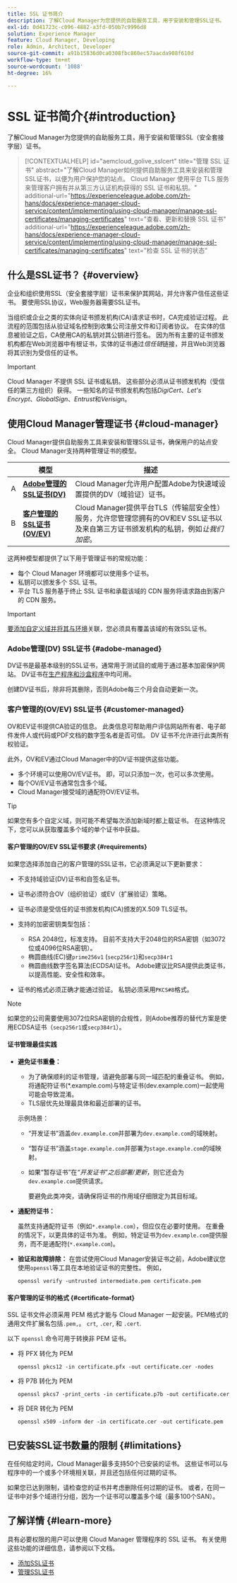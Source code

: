 ```yaml
---
title: SSL 证书简介
description: 了解Cloud Manager为您提供的自助服务工具，用于安装和管理SSL证书。
exl-id: 0d41723c-c096-4882-a3fd-050b7c9996d8
solution: Experience Manager
feature: Cloud Manager, Developing
role: Admin, Architect, Developer
source-git-commit: a91b15836d0ca0308fbc860ec57aacda908f610d
workflow-type: tm+mt
source-wordcount: '1088'
ht-degree: 16%

---
```



# SSL 证书简介{#introduction}

了解Cloud Manager为您提供的自助服务工具，用于安装和管理SSL（安全套接字层）证书。

>[!CONTEXTUALHELP]
>id="aemcloud_golive_sslcert"
>title="管理 SSL 证书"
>abstract="了解Cloud Manager如何提供自助服务工具来安装和管理SSL证书，以便为用户保护您的站点。 Cloud Manager 使用平台 TLS 服务来管理客户拥有并从第三方认证机构获得的 SSL 证书和私钥。"
>additional-url="https://experienceleague.adobe.com/zh-hans/docs/experience-manager-cloud-service/content/implementing/using-cloud-manager/manage-ssl-certificates/managing-certificates" text="查看、更新和替换 SSL 证书"
>additional-url="https://experienceleague.adobe.com/zh-hans/docs/experience-manager-cloud-service/content/implementing/using-cloud-manager/manage-ssl-certificates/managing-certificates" text="检查 SSL 证书的状态"

## 什么是SSL证书？ {#overview}

企业和组织使用SSL（安全套接字层）证书来保护其网站，并允许客户信任这些证书。 要使用SSL协议，Web服务器需要SSL证书。

当组织或企业之类的实体向证书颁发机构(CA)请求证书时，CA完成验证过程。 此流程的范围包括从验证域名控制到收集公司注册文件和订阅者协议。 在实体的信息被验证之后，CA使用CA的私钥对其公钥进行签名。 因为所有主要的证书颁发机构都在Web浏览器中有根证书，实体的证书通过&#x200B;*信任链*&#x200B;链接，并且Web浏览器将其识别为受信任的证书。

>[!IMPORTANT]
>
>Cloud Manager 不提供 SSL 证书或私钥。 这些部分必须从证书颁发机构（受信任的第三方组织）获得。 一些知名的证书颁发机构包括&#x200B;*DigiCert*、*Let&#39;s Encrypt*、*GlobalSign*、*Entrust*&#x200B;和&#x200B;*Verisign*。

## 使用Cloud Manager管理证书 {#cloud-manager}

Cloud Manager提供自助服务工具来安装和管理SSL证书，确保用户的站点安全。 Cloud Manager支持两种管理证书的模型。

| | 模型 | 描述 |
| --- | --- | --- |
| A | **[Adobe管理的SSL证书(DV)](#adobe-managed)** | Cloud Manager允许用户配置Adobe为快速域设置提供的DV（域验证）证书。 |
| B | **[客户管理的SSL证书(OV/EV)](#customer-managed)** | Cloud Manager提供平台TLS（传输层安全性）服务，允许您管理您拥有的OV和EV SSL证书以及来自第三方证书颁发机构的私钥，例如&#x200B;*让我们加密*。 |

这两种模型都提供了以下用于管理证书的常规功能：

* 每个 Cloud Manager 环境都可以使用多个证书。
* 私钥可以颁发多个 SSL 证书。
* 平台 TLS 服务基于终止 SSL 证书和承载该域的 CDN 服务将请求路由到客户的 CDN 服务。

>[!IMPORTANT]
>
>[要添加自定义域并将其与环境](/help/implementing/cloud-manager/custom-domain-names/introduction.md)关联，您必须具有覆盖该域的有效SSL证书。

### Adobe管理(DV) SSL证书 {#adobe-managed}

DV证书是最基本级别的SSL证书，通常用于测试目的或用于通过基本加密保护网站。 DV证书在[生产程序和沙盒程序](/help/implementing/cloud-manager/getting-access-to-aem-in-cloud/program-types.md)中均可用。

创建DV证书后，除非将其删除，否则Adobe每三个月会自动更新一次。

### 客户管理的(OV/EV) SSL证书 {#customer-managed}

OV和EV证书提供CA验证的信息。 此类信息可帮助用户评估网站所有者、电子邮件发件人或代码或PDF文档的数字签名者是否可信。 DV 证书不允许进行此类所有权验证。

此外，OV和EV通过Cloud Manager中的DV证书提供这些功能。

* 多个环境可以使用OV/EV证书。 即，可以只添加一次，也可以多次使用。
* 每个OV/EV证书通常包含多个域。
* Cloud Manager接受域的通配符OV/EV证书。

>[!TIP]
>
>如果您有多个自定义域，则可能不希望每次添加新域时都上载证书。 在这种情况下，您可以从获取覆盖多个域的单个证书中获益。

#### 客户管理的OV/EV SSL证书要求 {#requirements}

如果您选择添加自己的客户管理的SSL证书，它必须满足以下更新要求：

* 不支持域验证(DV)证书和自签名证书。
* 证书必须符合OV（组织验证）或EV（扩展验证）策略。
* 证书必须是受信任的证书颁发机构(CA)颁发的X.509 TLS证书。
* 支持的加密密钥类型包括：

   * RSA 2048位，标准支持。
目前不支持大于2048位的RSA密钥（如3072位或4096位RSA密钥）。
   * 椭圆曲线(EC)键`prime256v1` (`secp256r1`)和`secp384r1`
   * 椭圆曲线数字签名算法(ECDSA)证书。 Adobe建议比RSA提供此类证书，以提高性能、安全性和效率。

* 证书的格式必须正确才能通过验证。 私钥必须采用`PKCS#8`格式。

>[!NOTE]
>如果您的公司需要使用3072位RSA密钥的合规性，则Adobe推荐的替代方案是使用ECDSA证书（`secp256r1`或`secp384r1`）。


#### 证书管理最佳实践

* **避免证书重叠：**

   * 为了确保顺利的证书管理，请避免部署与同一域匹配的重叠证书。 例如，将通配符证书(*.example.com)与特定证书(dev.example.com)一起使用可能会导致混淆。
   * TLS层优先处理最具体和最近部署的证书。

  示例场景：

   * “开发证书”涵盖`dev.example.com`并部署为`dev.example.com`的域映射。
   * “暂存证书”涵盖`stage.example.com`并部署为`stage.example.com`的域映射。
   * 如果“暂存证书”在&#x200B;*“开发证书”之后部署/更新*，则它还会为`dev.example.com`提供请求。

     要避免此类冲突，请确保将证书的作用域仔细限定为其目标域。

* **通配符证书：**

  虽然支持通配符证书（例如`*.example.com`），但应仅在必要时使用。 在重叠的情况下，以更具体的证书为准。 例如，特定证书为`dev.example.com`提供服务，而不是通配符(`*.example.com`)。

* **验证和故障排除：**
在尝试使用Cloud Manager安装证书之前，Adobe建议您使用`openssl`等工具在本地验证证书的完整性。 例如，

  `openssl verify -untrusted intermediate.pem certificate.pem`


<!--
>[!NOTE]
>
>If two certificates cover the same domain are installed, the one that is more exact is applied.
>
>For example, if your domain is `dev.adobe.com` and you have one certificate for `*.adobe.com` and another for `dev.adobe.com`, the more specific one (`dev.adobe.com`) is used.
-->

#### 客户管理的证书的格式 {#certificate-format}

SSL 证书文件必须采用 PEM 格式才能与 Cloud Manager 一起安装。PEM格式的通用文件扩展名包括`.pem,`。 `crt`, `.cer`, 和 `.cert`.

以下 `openssl` 命令可用于转换非 PEM 证书。

* 将 PFX 转化为 PEM

  ```shell
  openssl pkcs12 -in certificate.pfx -out certificate.cer -nodes
  ```

* 将 P7B 转化为 PEM

  ```shell
  openssl pkcs7 -print_certs -in certificate.p7b -out certificate.cer
  ```

* 将 DER 转化为 PEM

  ```shell
  openssl x509 -inform der -in certificate.cer -out certificate.pem
  ```

## 已安装SSL证书数量的限制 {#limitations}

在任何给定时间，Cloud Manager最多支持50个已安装的证书。 这些证书可以与程序中的一个或多个环境相关联，并且还包括任何过期的证书。

如果您已达到限制，请检查您的证书并考虑删除任何过期的证书。 或者，在同一证书中对多个域进行分组，因为一个证书可以覆盖多个域（最多100个SAN）。

## 了解详情 {#learn-more}

具有必要权限的用户可以使用 Cloud Manager 管理程序的 SSL 证书。 有关使用这些功能的详细信息，请参阅以下文档。

* [添加SSL证书](/help/implementing/cloud-manager/managing-ssl-certifications/add-ssl-certificate.md) <!--CQDOC-21758, #4 -->
* [管理SSL证书](/help/implementing/cloud-manager/managing-ssl-certifications/managing-certificates.md) <!--CQDOC-21758, #4 -->

